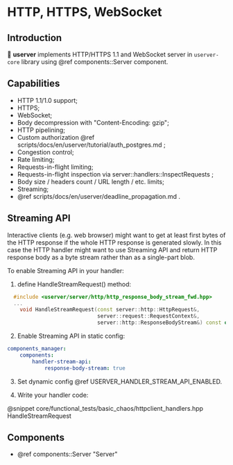 # HTTP, HTTPS, WebSocket

## Introduction

🐙 **userver** implements HTTP/HTTPS 1.1 and WebSocket server in `userver-core` library using @ref components::Server component.

## Capabilities

* HTTP 1.1/1.0 support;
* HTTPS;
* WebSocket;
* Body decompression with "Content-Encoding: gzip";
* HTTP pipelining;
* Custom authorization @ref scripts/docs/en/userver/tutorial/auth_postgres.md ;
* Congestion control;
* Rate limiting;
* Requests-in-flight limiting;
* Requests-in-flight inspection via server::handlers::InspectRequests ;
* Body size / headers count / URL length / etc. limits;
* Streaming;
* @ref scripts/docs/en/userver/deadline_propagation.md .

## Streaming API

Interactive clients (e.g. web browser) might want to get at least first bytes of the HTTP response if the whole HTTP response is generated slowly. In this case the HTTP handler might want to use Streaming API and return HTTP response body as a byte stream rather than as a single-part blob.

To enable Streaming API in your handler:

1) define HandleStreamRequest() method:
```cpp
  #include <userver/server/http/http_response_body_stream_fwd.hpp>
  ...
    void HandleStreamRequest(const server::http::HttpRequest&,
                             server::request::RequestContext&,
                             server::http::ResponseBodyStream&) const override;
```

2) Enable Streaming API in static config:
```yaml
components_manager:
    components:
        handler-stream-api:
            response-body-stream: true
```

3) Set dynamic config @ref USERVER_HANDLER_STREAM_API_ENABLED.

4) Write your handler code:

@snippet core/functional_tests/basic_chaos/httpclient_handlers.hpp HandleStreamRequest

## Components

* @ref components::Server "Server"
